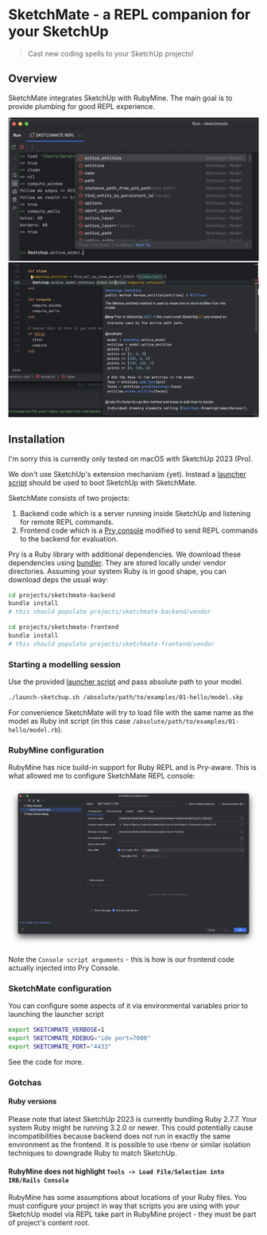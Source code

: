 # SketchMate - a REPL companion for your SketchUp

> Cast new coding spells to your SketchUp projects!

## Overview

SketchMate integrates SketchUp with RubyMine. The main goal is to provide plumbing for good REPL experience.

![](screenshots/repl-completions.png)
![](screenshots/context-help.png)

## Installation

I'm sorry this is currently only tested on macOS with SketchUp 2023 (Pro).

We don't use SketchUp's extension mechanism (yet). Instead a [launcher script](./launch-sketchup.sh) should be used
to boot SketchUp with SketchMate.

SketchMate consists of two projects:
1) Backend code which is a server running inside SketchUp and listening for remote REPL commands.
2) Frontend code which is a [Pry console](https://github.com/pry/pry) modified to send REPL commands to the backend for evaluation.

Pry is a Ruby library with additional dependencies. We download these dependencies using [bundler](https://bundler.io/). 
They are stored locally under vendor directories. Assuming your system Ruby is in good shape, you can download deps the usual way:

```bash
cd projects/sketchmate-backend
bundle install
# this should populate projects/sketchmate-backend/vendor
```

```bash
cd projects/sketchmate-frontend
bundle install
# this should populate projects/sketchmate-frontend/vendor
```

### Starting a modelling session

Use the provided [launcher script](./launch-sketchup.sh) and pass absolute path to your model.

```bash
./launch-sketchup.sh /absolute/path/to/examples/01-hello/model.skp
```

For convenience SketchMate will try to load file with the same name as the model as Ruby init script
(in this case `/absolute/path/to/examples/01-hello/model.rb`).

### RubyMine configuration

RubyMine has nice build-in support for Ruby REPL and is Pry-aware. This is what allowed me to configure SketchMate REPL console:

![](screenshots/rubymine-sketchmate-repl-config.png)

Note the `Console script arguments` - this is how is our frontend code actually injected into Pry Console.

### SketchMate configuration

You can configure some aspects of it via environmental variables prior to launching the launcher script

```bash
export SKETCHMATE_VERBOSE=1
export SKETCHMATE_RDEBUG="ide port=7000"
export SKETCHMATE_PORT="4433"
```

See the code for more.

### Gotchas

#### Ruby versions

Please note that latest SketchUp 2023 is currently bundling Ruby 2.7.7. Your system Ruby might be running 3.2.0 or newer.
This could potentially cause incompatibilities because backend does not run in exactly the same environment as the frontend.
It is possible to use rbenv or similar isolation techniques to downgrade Ruby to match SketchUp.

#### RubyMine does not highlight `Tools -> Load File/Selection into IRB/Rails Console`

RubyMine has some assumptions about locations of your Ruby files. You must configure your project in way that scripts
you are using with your SketchUp model via REPL take part in RubyMine project - they must be part of project's content root.
